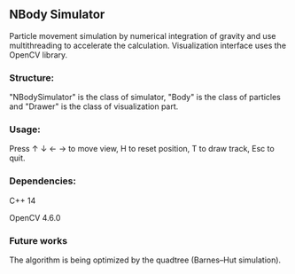 ## NBody Simulator
Particle movement simulation by numerical integration of gravity and use multithreading to accelerate the calculation. Visualization interface uses the OpenCV library. 

### Structure:

"NBodySimulator" is the class of simulator, "Body" is the class of particles and "Drawer" is the class of visualization part.

### Usage:

Press ↑ ↓ ← → to move view, H to reset position, T to draw track, Esc to quit.

### Dependencies:

C++ 14

OpenCV 4.6.0

### Future works

The algorithm is being optimized by the quadtree (Barnes–Hut simulation).
